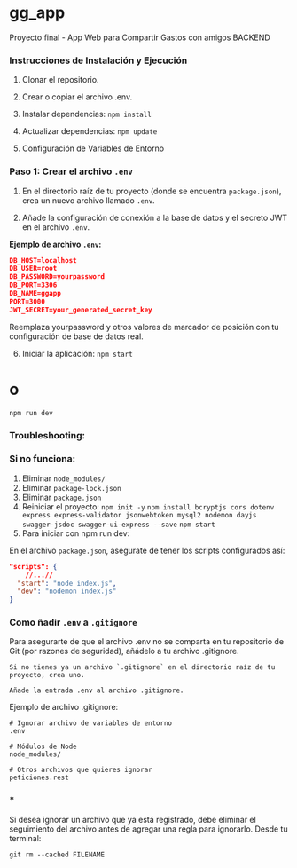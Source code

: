 # gg_app
Proyecto final - App Web para Compartir Gastos con amigos
BACKEND

### Instrucciones de Instalación y Ejecución
1. Clonar el repositorio.
2. Crear o copiar el archivo .env.
3. Instalar dependencias:
`npm install`
4. Actualizar dependencias:
`npm update`

5. Configuración de Variables de Entorno

### Paso 1: Crear el archivo `.env`

1. En el directorio raíz de tu proyecto (donde se encuentra `package.json`), crea un nuevo archivo llamado `.env`.

2. Añade la configuración de conexión a la base de datos y el secreto JWT en el archivo `.env`.

**Ejemplo de archivo `.env`:**

```json
DB_HOST=localhost
DB_USER=root
DB_PASSWORD=yourpassword
DB_PORT=3306
DB_NAME=ggapp
PORT=3000
JWT_SECRET=your_generated_secret_key
```
Reemplaza yourpassword y otros valores de marcador de posición con tu configuración de base de datos real.

6. Iniciar la aplicación:
`npm start`
# o
`npm run dev`

### Troubleshooting:
### Si no funciona:
1. Eliminar `node_modules/`
2. Eliminar `package-lock.json`
3. Eliminar `package.json`
4. Reiniciar el proyecto:
`npm init -y`
`npm install bcryptjs cors dotenv express express-validator jsonwebtoken mysql2 nodemon dayjs swagger-jsdoc swagger-ui-express --save`
`npm start`
5. Para iniciar con npm run dev:

En el archivo `package.json`, asegurate de tener los scripts configurados así:
```json
"scripts": {
    //...//
  "start": "node index.js",
  "dev": "nodemon index.js"
}
```


### Como ñadir `.env` a `.gitignore`

Para asegurarte de que el archivo .env no se comparta en tu repositorio de Git (por razones de seguridad), añádelo a tu archivo .gitignore.

    Si no tienes ya un archivo `.gitignore` en el directorio raíz de tu proyecto, crea uno.

    Añade la entrada .env al archivo .gitignore.

Ejemplo de archivo .gitignore:

```plaintext
# Ignorar archivo de variables de entorno
.env

# Módulos de Node
node_modules/

# Otros archivos que quieres ignorar
peticiones.rest
```
### * 
Si desea ignorar un archivo que ya está registrado, debe eliminar el seguimiento del archivo antes de agregar una regla para ignorarlo. 
Desde tu terminal:

`git rm --cached FILENAME`

